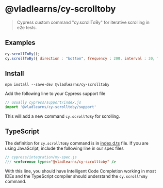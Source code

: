 # @vladlearns/cy-scrolltoby

> Cypress custom command "cy.scrollToBy" for iterative scrolling in e2e tests.

## Examples

``` javascript
cy.scrollToBy();
cy.scrollToBy({ direction : "bottom", frequency : 200, interval : 30, timeout : 50000 });
```

## Install

```
npm install --save-dev @vladlearns/cy-scrolltoby
```

Add the following line to your Cypress support file

```js
// usually cypress/support/index.js
import '@vladlearns/cy-scrolltoby/support'
```

This will add a new command `cy.scrollToBy` for scrolling.

## TypeScript

The definition for `cy.scrollToBy` command is in [index.d.ts](index.d.ts) file. If you are using JavaScript, include the following line in our spec files

```js
// cypress/integration/my-spec.js
/// <reference types="@vladlearns/cy-scrolltoby" />
```

With this line, you should have Intelligent Code Completion working in most IDEs and the TypeScript compiler should understand the `cy.scrollToBy` command.



